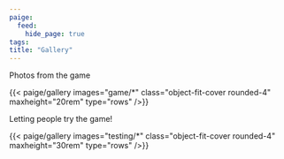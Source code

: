 ```yaml
---
paige:
  feed:
    hide_page: true
tags:
title: "Gallery"
---
```



<div>
<p class="display-7 fw-bold h2 text-center">Photos from the game</p>
{{< paige/gallery images="game/*" class="object-fit-cover rounded-4" maxheight="20rem" type="rows" />}}
</div>

<div>
<p class="display-7 fw-bold h2 text-center">Letting people try the game!</p>
{{< paige/gallery images="testing/*" class="object-fit-cover rounded-4" maxheight="30rem" type="rows" />}}
</div>